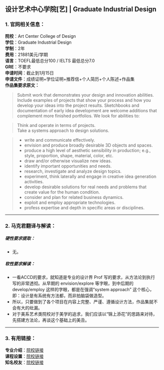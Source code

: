 ## 设计艺术中心学院[艺] | Graduate Industrial Design

### 1. 官网相关信息：

**院校**：Art Center College of Design  
**学位**：Graduate Industrial Design  
**学制**：2年  
**费用**：21881美元/学期  
**语言**：TOEFL最低总分100 / IELTS 最低总分7.0  
**GRE**：不要求    
**申请时间**：截止到1月15日  
**申请文件**：成绩证明+学位证明+推荐信+个人简历+个人陈述+作品集  
**作品集要求原文：**   

> Submit work that demonstrates your design and innovation abilities. Include examples of projects that show your process and how you develop your ideas into the project results. Sketchbooks and documentation of early idea development are welcome additions that complement more finished portfolios. We look for abilities to:  


> Think and operate in terms of projects.  
> Take a systems approach to design solutions.  

> - write and communicate effectively.
> - envision and produce broadly desirable 3D objects and spaces.
> - produce a high level of aesthetic sensibility in production; e.g., style, proportion, shape, material, color, etc.
> - draw and/or otherwise visualize new ideas.
> - identify important opportunities and needs.
> - research, investigate and analyze design topics.
> - experiment, think laterally and engage in creative idea generation activities.
> - develop desirable solutions for real needs and problems that create value for the human condition.
> - consider and plan for related business dynamics.
> - exploit and employ appropriate technologies.
> - profess expertise and depth in specific areas or disciplines.


---


### 2. 马克君翻译与解读：

##### 硬性要求提取：
- 无。

##### 软性要求解读：
- 一看ACCD的要求，就知道是专业的设计界 Prof 写的要求，从方法论到执行写的非常透彻。从早期的 envision/explore 等字眼，到中后期的 develop/employ 这样的字眼，都是在强调“system approach” 这个核心，即：设计是有系统有方法都，而非拍脑袋做造型。  
- 所以，只要做到了各个项目在内容上完整、严谨、遵循设计方法，作品集就不会有大的纰漏。  
- 对于美系艺术类院校对于美学的追求，我们应该以“锦上添花”的思路来对待，先搭建方法论，再谈这个基础上的美丑。


---


### 3. 有用链接：

**专业介绍**：[院校链接](http://www.artcenter.edu/academics/graduate-degrees/industrial-design/overview.html)  
**课程设置**：[院校链接](http://www.artcenter.edu/academics/graduate-degrees/industrial-design/course-of-study/overview.html)  
**知名校友**：[院校链接](http://www.artcenter.edu/academics/graduate-degrees/industrial-design/graduate-industrial-design-alumni.html)
